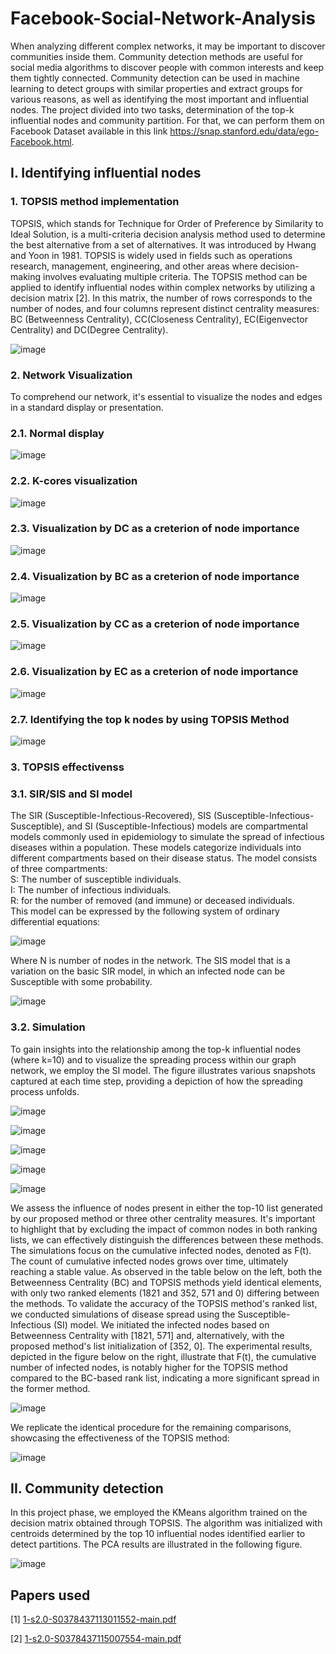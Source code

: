 # Facebook-Social-Network-Analysis
When analyzing different complex networks, it may be important
to discover communities inside them. Community detection methods 
are useful for social media algorithms to discover people with 
common interests and keep them tightly connected. Community detection
can be used in machine learning to detect groups with similar properties
and extract groups for various reasons, as well as identifying the most 
important and influential nodes.
The project divided into two tasks, determination of the top-k influential
nodes and community partition. For that, we can perform them on Facebook 
Dataset available in this link https://snap.stanford.edu/data/ego-Facebook.html.

## I. Identifying influential nodes

### 1. TOPSIS method implementation

TOPSIS, which stands for Technique for Order of Preference by Similarity to Ideal Solution, is a multi-criteria decision analysis method used to determine the best alternative from a set of alternatives.   It was introduced by Hwang and Yoon in 1981. TOPSIS is widely used in fields such as operations research, management, engineering, and other areas where decision-making involves evaluating multiple criteria.
The TOPSIS method can be applied to identify influential nodes within complex networks by utilizing a decision matrix [2]. In this matrix, the number of rows corresponds to the number of nodes, and four columns represent distinct centrality measures: BC (Betweenness Centrality), CC(Closeness Centrality), EC(Eigenvector Centrality) and DC(Degree Centrality).

![image](https://github.com/hassanInfo/Facebook_Social_Network_Analysis/assets/85229840/19d1914b-d8ea-455e-b174-2392088daaf7) 

### 2. Network Visualization

To comprehend our network, it's essential to visualize the nodes and edges in a standard display or presentation.

### 2.1. Normal display

![image](https://github.com/hassanInfo/Facebook_Social_Network_Analysis/assets/85229840/0aac37ba-c31e-4c6a-95de-867a260d9290)

### 2.2. K-cores visualization

![image](https://github.com/hassanInfo/Facebook_Social_Network_Analysis/assets/85229840/8869bc3a-56e2-4403-8e3d-045af988ccf4)

### 2.3. Visualization by DC as a creterion of node importance

![image](https://github.com/hassanInfo/Facebook_Social_Network_Analysis/assets/85229840/d4c473e5-0bbf-4713-a0a6-a04a3145fbee)

### 2.4. Visualization by BC as a creterion of node importance

![image](https://github.com/hassanInfo/Facebook_Social_Network_Analysis/assets/85229840/f150f19d-f571-4ad7-8f00-67b6abdd9daa)

### 2.5. Visualization by CC as a creterion of node importance

![image](https://github.com/hassanInfo/Facebook_Social_Network_Analysis/assets/85229840/182d082f-1448-4859-9408-d4b5c4207a5a)

### 2.6. Visualization by EC as a creterion of node importance

![image](https://github.com/hassanInfo/Facebook_Social_Network_Analysis/assets/85229840/cb50bf28-d986-4c32-809c-084e4cb66288)

### 2.7. Identifying the top k nodes by using TOPSIS Method

![image](https://github.com/hassanInfo/Facebook_Social_Network_Analysis/assets/85229840/f5381886-a14e-40fb-9ffc-d0b9e0837947)

### 3. TOPSIS effectivenss

### 3.1. SIR/SIS and SI model

The SIR (Susceptible-Infectious-Recovered), SIS (Susceptible-Infectious-Susceptible), and SI (Susceptible-Infectious) models are compartmental models commonly used in epidemiology to simulate the spread of infectious diseases within a population. These models categorize individuals into different compartments based on their disease status. The model consists of three compartments:<br>
S: The number of susceptible individuals.<br>
I: The number of infectious individuals.<br>
R: for the number of removed (and immune) or deceased individuals.<br>
This model can be expressed by the following system of ordinary differential equations:<br>

![image](https://github.com/hassanInfo/Facebook_Social_Network_Analysis/assets/85229840/916cfe0e-7e20-4eee-a71b-26d187ca076d)

Where N is number of nodes in the network. The SIS model that is a variation on the basic SIR model, in which an infected node can be Susceptible with some probability.

![image](https://github.com/hassanInfo/Facebook_Social_Network_Analysis/assets/85229840/0e47de79-1f74-4afd-819e-f0767d50f37d)

### 3.2. Simulation

To gain insights into the relationship among the top-k influential nodes (where k=10) and to visualize the spreading process within our graph network, we employ the SI model. The figure illustrates various snapshots captured at each time step, providing a depiction of how the spreading process unfolds.

![image](https://github.com/hassanInfo/Facebook_Social_Network_Analysis/assets/85229840/5fdd12ad-fccb-4132-b08b-e7500fef899d)

![image](https://github.com/hassanInfo/Facebook_Social_Network_Analysis/assets/85229840/fe480ea0-289c-4f83-8dac-c2c19be139f3)

![image](https://github.com/hassanInfo/Facebook_Social_Network_Analysis/assets/85229840/0a4fd20d-ceaa-431f-a242-6859a548278f)

![image](https://github.com/hassanInfo/Facebook_Social_Network_Analysis/assets/85229840/e6b76054-4f1f-4d40-b66c-b65d8d4a532c)

![image](https://github.com/hassanInfo/Facebook_Social_Network_Analysis/assets/85229840/bd9ace14-2da6-45fe-877f-398feff6dd1e)

We assess the influence of nodes present in either the top-10 list generated by our proposed method or three other centrality measures. It's important to highlight that by excluding the impact of common nodes in both ranking lists, we can effectively distinguish the differences between these methods. The simulations focus on the cumulative infected nodes, denoted as F(t). The count of cumulative infected nodes grows over time, ultimately reaching a stable value.
As observed in the table below on the left, both the Betweenness Centrality (BC) and TOPSIS methods yield identical elements, with only two ranked elements (1821 and 352, 571 and 0) differing between the methods. To validate the accuracy of the TOPSIS method's ranked list, we conducted simulations of disease spread using the Susceptible-Infectious (SI) model. We initiated the infected nodes based on Betweenness Centrality with [1821, 571] and, alternatively, with the proposed method's list initialization of [352, 0]. The experimental results, depicted in the figure below on the right, illustrate that F(t), the cumulative number of infected nodes, is notably higher for the TOPSIS method compared to the BC-based rank list, indicating a more significant spread in the former method.

![image](https://github.com/hassanInfo/Facebook_Social_Network_Analysis/assets/85229840/4a213be2-aacb-4282-ae6f-fe45ceefc76b)

We replicate the identical procedure for the remaining comparisons, showcasing the effectiveness of the TOPSIS method:

![image](https://github.com/hassanInfo/Facebook_Social_Network_Analysis/assets/85229840/4cb93baa-6d15-4a3f-9778-40580674b0eb)

## II. Community detection

In this project phase, we employed the KMeans algorithm trained on the decision matrix obtained through TOPSIS. The algorithm was initialized with centroids determined by the top 10 influential nodes identified earlier to detect partitions. The PCA results are illustrated in the following figure.

![image](https://github.com/hassanInfo/Facebook_Social_Network_Analysis/assets/85229840/1673a670-780b-4405-979f-8e8c0f4b61e4)

## Papers used
[1] [1-s2.0-S0378437113011552-main.pdf](https://github.com/hassanInfo/Facebook-Social-Network-Analysis/files/9278203/1-s2.0-S0378437113011552-main.pdf)

[2] [1-s2.0-S0378437115007554-main.pdf](https://github.com/hassanInfo/Facebook-Social-Network-Analysis/files/9278205/1-s2.0-S0378437115007554-main.pdf)
